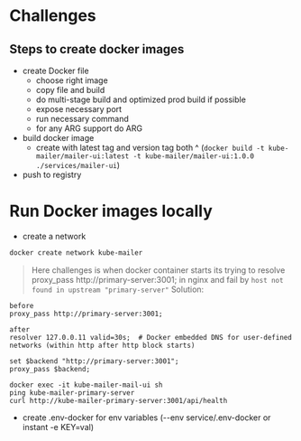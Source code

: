 # Challenges

## Steps to create docker images
- create Docker file
    - choose right image
    - copy file and build
    - do multi-stage build and optimized prod build if possible
    - expose necessary port
    - run necessary command
    - for any ARG support do ARG
- build docker image
    - create with latest tag and version tag both 
    ^ (`docker build -t kube-mailer/mailer-ui:latest -t kube-mailer/mailer-ui:1.0.0 ./services/mailer-ui`)
- push to registry



# Run Docker images locally
- create a network
```bash
docker create network kube-mailer
```
> Here challenges is when docker container starts its trying to resolve proxy_pass http://primary-server:3001; in nginx and fail by `host not found in upstream "primary-server"`
Solution: 
```
before 
proxy_pass http://primary-server:3001;

after
resolver 127.0.0.11 valid=30s;  # Docker embedded DNS for user-defined networks (within http after http block starts)

set $backend "http://primary-server:3001";
proxy_pass $backend;
```
```
docker exec -it kube-mailer-mail-ui sh
ping kube-mailer-primary-server
curl http://kube-mailer-primary-server:3001/api/health
```

- create .env-docker for env variables (--env service/.env-docker or instant -e KEY=val)
